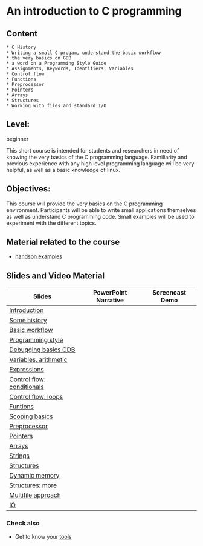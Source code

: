 # An introduction to C programming


## Content
    * C History
    * Writing a small C progam, understand the basic workflow
    * the very basics on GDB
    * a word on a Programming Style Guide
    * Assignments, Keywords, Identifiers, Variables
    * Control flow
    * Functions
    * Preprocessor
    * Pointers
    * Arrays 
    * Structures
    * Working with files and standard I/O

## Level: 
beginner

This short course is intended for students and researchers in need of
knowing the very basics of the C programming language.
Familiarity and previous experience with any high level programming
language will be very helpful, as well as a basic knowledge of linux.

## Objectives: 
This course will provide the very basics on the C programming environment.
Participants will be able to write small applications themselves as well
as understand C programming code.
Small examples will be used to experiment with the different topics.

## Material related to the course

* [handson examples](https://github.com/franklbvp/c_intro/blob/main/docs/Ccourse-examples.zip)

## Slides and Video Material

|Slides | PowerPoint Narrative | Screencast Demo |
|------------ | -------------------- | -----------------------|
| [Introduction](https://github.com/franklbvp/c_intro/blob/main/docs/Ccourse-00-Introduction.pdf)  |   |   |
| [Some history](https://github.com/franklbvp/c_intro/blob/main/docs/Ccourse-00-SomeHistory.pdf)  |   |   |
| [Basic workflow](https://github.com/franklbvp/c_intro/blob/main/docs/Ccourse-T-BasicWorkflow.pdf)  |   |   |
| [Programming style](https://github.com/franklbvp/c_intro/blob/main/docs/Ccourse-T-ProgrammingStyle.pdf)  |   |   |
| [Debugging basics GDB](https://github.com/franklbvp/c_intro/blob/main/docs/Ccourse-T-DebugC.pdf)  |   |   |
| [Variables, arithmetic](https://github.com/franklbvp/c_intro/blob/main/docs/Ccourse-BBB-Variables_arithmetic.pdf)  |   |   |
| [Expressions](https://github.com/franklbvp/c_intro/blob/main/docs/Ccourse-BBB-Expressions.pdf)  |   |   |
| [Control flow: conditionals](https://github.com/franklbvp/c_intro/blob/main/docs/Ccourse-BBB-ControlFlow_Conditionals.pdf)  |   |   |
| [Control flow: loops](https://github.com/franklbvp/c_intro/blob/main/docs/Ccourse-BBB-ControlFlow_Loops.pdf)  |   |   |
| [Funtions](https://github.com/franklbvp/c_intro/blob/main/docs/Ccourse-BBB-Functions.pdf)  |   |   |
| [Scoping basics](https://github.com/franklbvp/c_intro/blob/main/docs/Ccourse-S-Scope_basics.pdf)  |   |   |
| [Preprocessor](https://github.com/franklbvp/c_intro/blob/main/docs/Ccourse-S-Preprocessor.pdf)  |   |   |
| [Pointers](https://github.com/franklbvp/c_intro/blob/main/docs/Ccourse-S-Pointers_basics.pdf)  |   |   |
| [Arrays](https://github.com/franklbvp/c_intro/blob/main/docs/Ccourse-S-Arrays_basics.pdf)  |   |   |
| [Strings](https://github.com/franklbvp/c_intro/blob/main/docs/Ccourse-S-Strings_basics.pdf)  |   |   |
| [Structures](https://github.com/franklbvp/c_intro/blob/main/docs/Ccourse-S-Structures_more.pdf)  |   |   |
| [Dynamic memory](https://github.com/franklbvp/c_intro/blob/main/docs/Ccourse-S-MemoryManagement.pdf)  |   |   |
| [Structures: more](https://github.com/franklbvp/c_intro/blob/main/docs/Ccourse-S-Structures_more.pdf)  |   |   |
| [Multifile approach](https://github.com/franklbvp/c_intro/blob/main/docs/Ccourse-S-multifile.pdf)  |   |   |
| [IO]()  |   |   |


### Check also

* Get to know your [tools](tools.md)
